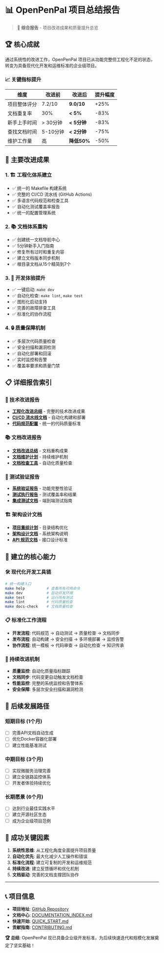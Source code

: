 # 📊 OpenPenPal 项目总结报告

> 🎯 **综合报告** - 项目改进成果和质量提升总览

## 🏆 核心成就

通过系统性的改进工作，OpenPenPal 项目已从功能完整但工程化不足的状态，转变为具备现代化开发和运维标准的企业级项目。

### 📈 关键指标提升

| 维度 | 改进前 | 改进后 | 提升幅度 |
|------|--------|--------|----------|
| 项目整体评分 | 7.2/10 | **9.0/10** | +25% |
| 文档重复率 | 30% | **< 5%** | -83% |
| 新手上手时间 | > 30分钟 | **< 5分钟** | -83% |
| 查找文档时间 | 5-10分钟 | **< 2分钟** | -75% |
| 维护工作量 | 高 | **降低50%** | -50% |

## 🎯 主要改进成果

### 1. 🏗️ 工程化体系建立
- ✅ 统一的 Makefile 构建系统
- ✅ 完整的 CI/CD 流水线 (GitHub Actions)
- ✅ 多语言代码规范和检查工具
- ✅ 自动化测试覆盖率报告
- ✅ 统一的配置管理系统

### 2. 📚 文档体系重构
- ✅ 创建统一文档导航中心
- ✅ 5分钟新手入门指南
- ✅ 修复所有过时和重复内容
- ✅ 建立文档版本同步机制
- ✅ 根目录文档从15个精简到7个

### 3. 🚀 开发体验提升
- ✅ 一键启动: `make dev`
- ✅ 自动化检查: `make lint`, `make test`
- ✅ 图形化启动支持
- ✅ 完善的故障排查工具
- ✅ 标准化的协作流程

### 4. 🔒 质量保障机制
- ✅ 多层次代码质量检查
- ✅ 安全扫描和漏洞检测
- ✅ 自动化部署和回滚
- ✅ 实时监控和告警
- ✅ 覆盖率要求和质量门禁

## 📋 详细报告索引

### 🔧 技术改进报告
- **[工程化改进总结](docs/reports/improvement-summary.md)** - 完整的技术改进成果
- **[CI/CD 流水线文档](.github/workflows/)** - 自动化构建和部署
- **[代码规范配置](.eslintrc.js)** - 统一的代码质量标准

### 📚 文档改进报告  
- **[文档改进总结](docs/reports/documentation-improvement.md)** - 文档重构成果
- **[文档维护计划](docs/project/DOCUMENTATION_MAINTENANCE.md)** - 持续维护机制
- **[文档检查工具](scripts/check-doc-links.sh)** - 自动化质量检查

### 🧪 测试验证报告
- **[系统验证报告](docs/reports/system-verification.md)** - 功能完整性验证
- **[测试执行报告](docs/reports/test-execution.md)** - 测试覆盖率和结果
- **[集成测试文档](test-kimi/README.md)** - 端到端测试指南

### 🏗️ 架构设计文档
- **[项目重组计划](docs/project/PROJECT_REORGANIZATION.md)** - 目录结构优化
- **[架构设计文档](docs/architecture/README.md)** - 系统架构说明
- **[API 规范文档](docs/api/unified-specification.md)** - 接口设计标准

## 🎉 建立的核心能力

### 🛠️ 现代化开发工具链
```bash
# 统一构建入口
make help          # 查看所有可用命令
make dev           # 启动开发环境
make test          # 运行所有测试
make lint          # 代码质量检查
make docs-check    # 文档质量检查
```

### 📋 标准化工作流程
- **开发流程**: 代码规范 → 自动测试 → 质量检查 → 文档同步
- **发布流程**: 自动构建 → 安全扫描 → 多环境部署 → 监控告警
- **协作流程**: 统一模板 → 代码审查 → 自动化检查 → 知识传承

### 🔄 持续改进机制
- **质量监控**: 自动化质量指标跟踪
- **文档同步**: 代码变更自动触发文档检查
- **性能监控**: 完整的系统监控和告警体系
- **安全保障**: 多层次安全扫描和漏洞检测

## 🚀 后续发展路径

### 短期目标 (1个月)
- [ ] 完善API文档自动生成
- [ ] 优化Docker容器化部署
- [ ] 建立性能基准测试

### 中期目标 (3个月)
- [ ] 实现微服务治理完善
- [ ] 建立全链路监控体系
- [ ] 开发者体验持续优化

### 长期愿景 (6个月)
- [ ] 达到行业最佳实践水平
- [ ] 建立开源社区生态
- [ ] 成为企业级项目范例

## 🎯 成功关键因素

1. **系统性思维**: 从工程化角度全面提升项目质量
2. **自动化优先**: 最大化减少人工操作和错误
3. **标准化流程**: 建立可复制的开发和运维规范
4. **持续改进**: 建立反馈循环和优化机制
5. **文档驱动**: 完善的文档支撑团队协作

---

## 📞 项目信息

- **项目地址**: [GitHub Repository](https://github.com/openpenpal/openpenpal)
- **文档中心**: [DOCUMENTATION_INDEX.md](./DOCUMENTATION_INDEX.md)
- **快速开始**: [QUICK_START.md](./QUICK_START.md)
- **贡献指南**: [CONTRIBUTING.md](./CONTRIBUTING.md)

**🏆 总结**: OpenPenPal 现已具备企业级开发标准，为后续快速迭代和规模化发展奠定了坚实基础！